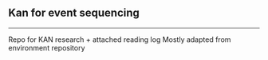 ## Kan for event sequencing
---
Repo for KAN research + attached reading log
Mostly adapted from environment repository
